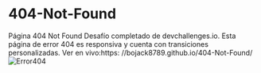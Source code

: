 # 404-Not-Found
Página 404 Not Found Desafío completado de devchallenges.io. Esta página de error 404 es responsiva y cuenta con transiciones personalizadas. Ver en vivo:https: //bojack8789.github.io/404-Not-Found/
![Error404](https://github.com/Bojack8789/404-Not-Found/assets/106709451/cfb9f762-2fb6-4c87-a0b8-8bd85fecbf98)

